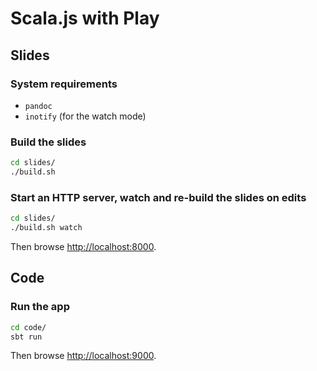 # Scala.js with Play

## Slides

### System requirements

- `pandoc`
- `inotify` (for the watch mode)

### Build the slides

~~~ sh
cd slides/
./build.sh
~~~

### Start an HTTP server, watch and re-build the slides on edits

~~~ sh
cd slides/
./build.sh watch
~~~

Then browse [http://localhost:8000](http://localhost:8000).

## Code

### Run the app

~~~ sh
cd code/
sbt run
~~~

Then browse [http://localhost:9000](http://localhost:9000).

